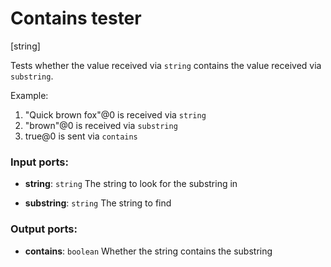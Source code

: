 # Contains tester

[string]

Tests whether the value received via `string` contains the value received via `substring`.

Example:

1. "Quick brown fox"@0 is received via `string`
2. "brown"@0 is received via `substring`
3. true@0 is sent via `contains`

### Input ports:

* __string__: `string`
    The string to look for the substring in



* __substring__: `string`
    The string to find



### Output ports:

* __contains__: `boolean`
    Whether the string contains the substring



